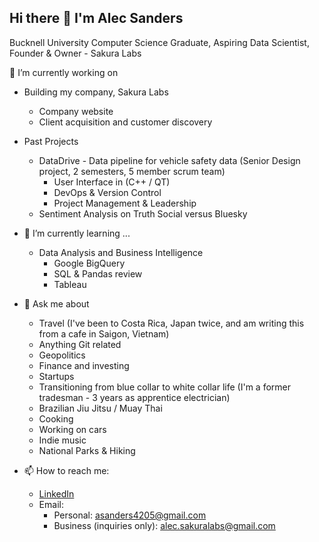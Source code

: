 ## Hi there 👋 I'm Alec Sanders

Bucknell University Computer Science Graduate, 
Aspiring Data Scientist,
Founder & Owner - Sakura Labs


🔭 I’m currently working on
- Building my company, Sakura Labs
    - Company website
    - Client acquisition and customer discovery


- Past Projects
  - DataDrive - Data pipeline for vehicle safety data (Senior Design project, 2 semesters, 5 member scrum team)
    - User Interface in (C++ / QT)
    - DevOps & Version Control
    - Project Management & Leadership
  - Sentiment Analysis on Truth Social versus Bluesky
- 🌱 I’m currently learning ...
   - Data Analysis and Business Intelligence
     - Google BigQuery
     - SQL & Pandas review
     - Tableau
- 💬 Ask me about
   - Travel (I've been to Costa Rica, Japan twice, and am writing this from a cafe in Saigon, Vietnam)
   - Anything Git related
   - Geopolitics
   - Finance and investing
   - Startups
   - Transitioning from blue collar to white collar life (I'm a former tradesman - 3 years as apprentice electrician)
   - Brazilian Jiu Jitsu / Muay Thai
   - Cooking
   - Working on cars
   - Indie music
   - National Parks & Hiking
- 📫 How to reach me:
  - [LinkedIn](https://www.linkedin.com/in/alecsanders/)
  - Email:
    - Personal: asanders4205@gmail.com
    - Business (inquiries only): alec.sakuralabs@gmail.com
<!--
**asanders4205/asanders4205** is a ✨ _special_ ✨ repository because its `README.md` (this file) appears on your GitHub profile.

Here are some ideas to get you started:

- 🔭 I’m currently working on ...
- 🌱 I’m currently learning ...
- 👯 I’m looking to collaborate on ...
- 🤔 I’m looking for help with ...
- 💬 Ask me about ...
- 📫 How to reach me: ...
- 😄 Pronouns: ...
- ⚡ Fun fact: ...
-->
